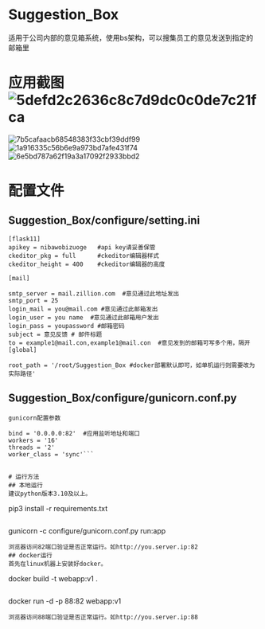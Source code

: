 # Suggestion_Box
适用于公司内部的意见箱系统，使用bs架构，可以搜集员工的意见发送到指定的邮箱里
# 应用截图![5defd2c2636c8c7d9dc0c0de7c21fca](https://user-images.githubusercontent.com/38106160/233533556-10cac6e1-6332-47d4-a244-c3d2909adcec.png)
![7b5cafaacb68548383f33cbf39ddf99](https://user-images.githubusercontent.com/38106160/233533716-46d0e872-9b37-4800-902d-533d338e8ea7.png)
![1a916335c56b6e9a973bd7afe431f74](https://user-images.githubusercontent.com/38106160/233533720-4313803f-a738-45d4-b447-aaca0895cb0a.png)
![6e5bd787a62f19a3a17092f2933bbd2](https://user-images.githubusercontent.com/38106160/233533725-fb8def23-0c77-43a9-a115-3f473de3db36.png)


# 配置文件
## Suggestion_Box/configure/setting.ini

```
[flask11]
apikey = nibawobizuoge   #api key请妥善保管
ckeditor_pkg = full      #ckeditor编辑器样式
ckeditor_height = 400    #ckeditor编辑器的高度

[mail]

smtp_server = mail.zillion.com  #意见通过此地址发出
smtp_port = 25
login_mail = you@mail.com #意见通过此邮箱发出
login_user = you name  #意见通过此邮箱用户发出
login_pass = youpassword #邮箱密码
subject = 意见反馈 # 邮件标题
to = example1@mail.con,example1@mail.con  #意见发到的邮箱可写多个用，隔开
[global]

root_path = '/root/Suggestion_Box #docker部署默认即可，如单机运行则需要改为实际路径'
```

## Suggestion_Box/configure/gunicorn.conf.py
```
gunicorn配置参数

bind = '0.0.0.0:82'  #应用监听地址和端口
workers = '16'
threads = '2'
worker_class = 'sync'```


# 运行方法
## 本地运行
建议python版本3.10及以上。
```
pip3 install -r requirements.txt
```
```
gunicorn -c configure/gunicorn.conf.py run:app
```
浏览器访问82端口验证是否正常运行。如http://you.server.ip:82
## docker运行
首先在linux机器上安装好docker。
```
docker build -t webapp:v1 .
```
```
docker run -d -p 88:82 webapp:v1
```
浏览器访问88端口验证是否正常运行。如http://you.server.ip:88
